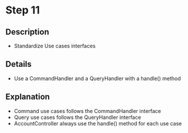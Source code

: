 # Step 11

## Description

- Standardize Use cases interfaces

## Details

- Use a CommandHandler and a QueryHandler with a handle() method

## Explanation

- Command use cases follows the CommandHandler interface
- Query use cases follows the QueryHandler interface
- AccountController always use the handle() method for each use case